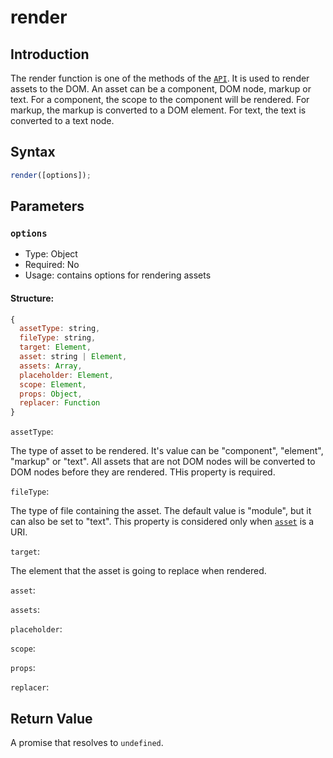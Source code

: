 # render

## Introduction

The render function is one of the methods of the [`API`](./api.md). It is used to render assets to the DOM. An asset can be a component, DOM node, markup or text. For a component, the scope to the component will be rendered. For markup, the markup is converted to a DOM element. For text, the text is converted to a text node.

## Syntax

```js
render([options]);
```

## Parameters

###  `options`

* Type: Object
* Required: No
* Usage: contains options for rendering assets


#### Structure:
```js
{
  assetType: string,
  fileType: string,
  target: Element,
  asset: string | Element,
  assets: Array,
  placeholder: Element,
  scope: Element,
  props: Object,
  replacer: Function
}
```

`assetType`:

The type of asset to be rendered. It's value can be "component", "element", "markup" or "text". All assets that are not DOM nodes will be converted to DOM nodes before they are rendered. THis property is required.


`fileType`:

The type of file containing the asset. The default value is "module", but it can also be set to "text". This property is considered only when [`asset`]() is a URI.

`target`:

The element that the asset is going to replace when rendered.

`asset`:



`assets`:

`placeholder`:

`scope`:

`props`:

`replacer`:

## Return Value

A promise that resolves to `undefined`.